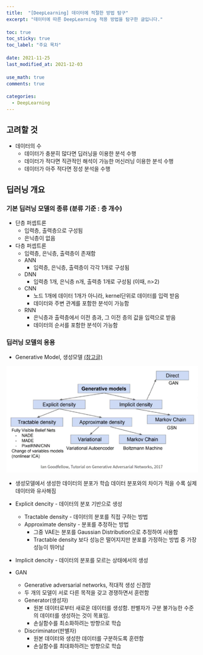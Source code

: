 ```yaml
---
title:  "[DeepLearning] 데이터에 적절한 방법 탐구"
excerpt: "데이터에 따른 DeepLearning 적용 방법을 탐구한 글입니다."

toc: true
toc_sticky: true
toc_label: "주요 목차"
 
date: 2021-11-25
last_modified_at: 2021-12-03

use_math: true
comments: true

categories:
  - DeepLearning
---
```




## 고려할 것

- 데이터의 수
  - 데이터가 충분히 많다면 딥러닝을 이용한 분석 수행
  - 데이터가 적다면 직관적인 해석이 가능한 머신러닝 이용한 분석 수행
  - 데이터가 아주 적다면 정성 분석을 수행



## 딥러닝 개요

### 기본 딥러닝 모델의 종류 (분류 기준 : 층 개수)

- 단층 퍼셉트론
  - 입력층, 출력층으로 구성됨
  - 은닉층이 없음
- 다층 퍼셉트론
  - 입력층, 은닉층, 출력층이 존재함
  - ANN
    - 입력층, 은닉층, 출력층이 각각 1개로 구성됨
  - DNN
    - 입력층 1개, 은닉층 n개, 출력층 1개로 구성됨 (이때, n>2)
  - CNN
    - 노드 1개에 데이터 1개가 아니라, kernel단위로 데이터를 입력 받음
    - 데이터와 주변 관계를 포함한 분석이 가능함
  - RNN
    - 은닉층과 출력층에서 이전 층과, 그 이전 층의 값을 입력으로 받음
    - 데이터의 순서를 포함한 분석이 가능함



### 딥러닝 모델의 응용

- Generative Model, 생성모델 [(참고글)](https://minsuksung-ai.tistory.com/12)

<img src="\assets\posting_img\\generative_models.png" alt="generative_models" style="zoom:67%;" />

- 생성모델에서 생성한 데이터의 분포가 학습 데이터 분포와의 차이가 적을 수록 실제 데이터와 유사해짐
- Explicit dencity - 데이터의 분포 기반으로 생성
  - Tractable density - 데이터의 분포를 직접 구하는 방법
  - Approximate density - 분포를 추정하는 방법
    - 그중 VAE는 분포를 Gaussian Distribution으로 추정하여 사용함
    - Tractable density 보다 성능은 떨어지지만 분포를 가정하는 방법 중 가장 성능이 뛰어남
- Implicit dencity - 데이터의 분포를 모르는 상태에서의 생성



- GAN

  - Generative adversarial networks, 적대적 생성 신경망
  - 두 개의 모델이 서로 다른 목적을 갖고 경쟁하면서 훈련함
  - Generator(생성자)
    - 원본 데이터로부터 새로운 데이터를 생성함. 판별자가 구분 불가능한 수준의 데이터를 생성하는 것이 목표임.
    - 손실함수를 최소화하려는 방향으로 학습
  - Discriminator(판별자)
    - 원본 데이터와 생성한 데이터를 구분하도록 훈련함
    - 손실함수를 최대화하려는 방향으로 학습